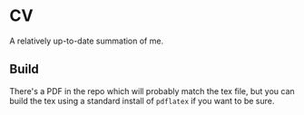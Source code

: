 # CV

A relatively up-to-date summation of me.

## Build

There's a PDF in the repo which will probably match the tex file, but you can build the tex using a standard install of `pdflatex` if you want to be sure.

